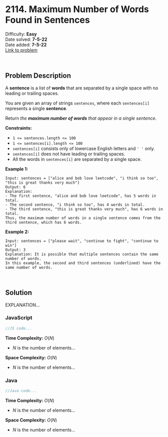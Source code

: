 # 2114. Maximum Number of Words Found in Sentences

Difficulty: **Easy**  
Date solved: **7-5-22**  
Date added: **7-5-22**  
[Link to problem](https://leetcode.com/problems/maximum-number-of-words-found-in-sentences/)

<br>

## Problem Description

A **sentence** is a list of **words** that are separated by a single space with no leading or trailing spaces.

You are given an array of strings `sentences`, where each `sentences[i]` represents a single **sentence**.

Return *the **maximum number of words** that appear in a single sentence*.

**Constraints:**

- `1 <= sentences.length <= 100`
- `1 <= sentences[i].length <= 100`
- `sentences[i]` consists only of lowercase English letters and `' '` only.
- `sentences[i]` does not have leading or trailing spaces.
- All the words in `sentences[i]` are separated by a single space.

**Example 1:**

```
Input: sentences = ["alice and bob love leetcode", "i think so too", "this is great thanks very much"]
Output: 6
Explanation: 
- The first sentence, "alice and bob love leetcode", has 5 words in total.
- The second sentence, "i think so too", has 4 words in total.
- The third sentence, "this is great thanks very much", has 6 words in total.
Thus, the maximum number of words in a single sentence comes from the third sentence, which has 6 words.
```

**Example 2:**

```
Input: sentences = ["please wait", "continue to fight", "continue to win"]
Output: 3
Explanation: It is possible that multiple sentences contain the same number of words. 
In this example, the second and third sentences (underlined) have the same number of words.
```

<br>

## Solution

EXPLANATION...

### **JavaScript**

```js
//JS code...
```

**Time Complexity:** $O(N)$
- $N$ is the number of elements...

**Space Complexity:** $O(N)$
- $N$ is the number of elements...

### **Java**

```java
//Java code...
```

**Time Complexity:** $O(N)$
- $N$ is the number of elements...

**Space Complexity:** $O(N)$
- $N$ is the number of elements...